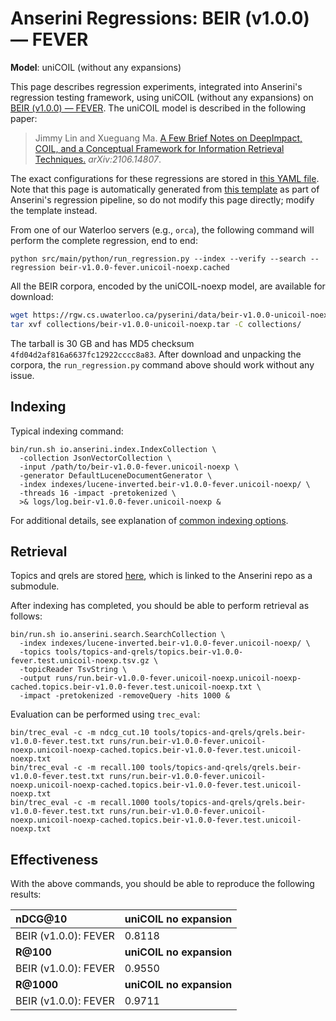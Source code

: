 # Anserini Regressions: BEIR (v1.0.0) &mdash; FEVER

**Model**: uniCOIL (without any expansions)

This page describes regression experiments, integrated into Anserini's regression testing framework, using uniCOIL (without any expansions) on [BEIR (v1.0.0) &mdash; FEVER](http://beir.ai/).
The uniCOIL model is described in the following paper:

> Jimmy Lin and Xueguang Ma. [A Few Brief Notes on DeepImpact, COIL, and a Conceptual Framework for Information Retrieval Techniques.](https://arxiv.org/abs/2106.14807) _arXiv:2106.14807_.

The exact configurations for these regressions are stored in [this YAML file](../../src/main/resources/regression/beir-v1.0.0-fever.unicoil-noexp.cached.yaml).
Note that this page is automatically generated from [this template](../../src/main/resources/docgen/templates/beir-v1.0.0-fever.unicoil-noexp.cached.template) as part of Anserini's regression pipeline, so do not modify this page directly; modify the template instead.

From one of our Waterloo servers (e.g., `orca`), the following command will perform the complete regression, end to end:

```
python src/main/python/run_regression.py --index --verify --search --regression beir-v1.0.0-fever.unicoil-noexp.cached
```

All the BEIR corpora, encoded by the uniCOIL-noexp model, are available for download:

```bash
wget https://rgw.cs.uwaterloo.ca/pyserini/data/beir-v1.0.0-unicoil-noexp.tar -P collections/
tar xvf collections/beir-v1.0.0-unicoil-noexp.tar -C collections/
```

The tarball is 30 GB and has MD5 checksum `4fd04d2af816a6637fc12922cccc8a83`.
After download and unpacking the corpora, the `run_regression.py` command above should work without any issue.

## Indexing

Typical indexing command:

```
bin/run.sh io.anserini.index.IndexCollection \
  -collection JsonVectorCollection \
  -input /path/to/beir-v1.0.0-fever.unicoil-noexp \
  -generator DefaultLuceneDocumentGenerator \
  -index indexes/lucene-inverted.beir-v1.0.0-fever.unicoil-noexp/ \
  -threads 16 -impact -pretokenized \
  >& logs/log.beir-v1.0.0-fever.unicoil-noexp &
```

For additional details, see explanation of [common indexing options](../../docs/common-indexing-options.md).

## Retrieval

Topics and qrels are stored [here](https://github.com/castorini/anserini-tools/tree/master/topics-and-qrels), which is linked to the Anserini repo as a submodule.

After indexing has completed, you should be able to perform retrieval as follows:

```
bin/run.sh io.anserini.search.SearchCollection \
  -index indexes/lucene-inverted.beir-v1.0.0-fever.unicoil-noexp/ \
  -topics tools/topics-and-qrels/topics.beir-v1.0.0-fever.test.unicoil-noexp.tsv.gz \
  -topicReader TsvString \
  -output runs/run.beir-v1.0.0-fever.unicoil-noexp.unicoil-noexp-cached.topics.beir-v1.0.0-fever.test.unicoil-noexp.txt \
  -impact -pretokenized -removeQuery -hits 1000 &
```

Evaluation can be performed using `trec_eval`:

```
bin/trec_eval -c -m ndcg_cut.10 tools/topics-and-qrels/qrels.beir-v1.0.0-fever.test.txt runs/run.beir-v1.0.0-fever.unicoil-noexp.unicoil-noexp-cached.topics.beir-v1.0.0-fever.test.unicoil-noexp.txt
bin/trec_eval -c -m recall.100 tools/topics-and-qrels/qrels.beir-v1.0.0-fever.test.txt runs/run.beir-v1.0.0-fever.unicoil-noexp.unicoil-noexp-cached.topics.beir-v1.0.0-fever.test.unicoil-noexp.txt
bin/trec_eval -c -m recall.1000 tools/topics-and-qrels/qrels.beir-v1.0.0-fever.test.txt runs/run.beir-v1.0.0-fever.unicoil-noexp.unicoil-noexp-cached.topics.beir-v1.0.0-fever.test.unicoil-noexp.txt
```

## Effectiveness

With the above commands, you should be able to reproduce the following results:

| **nDCG@10**                                                                                                  | **uniCOIL no expansion**|
|:-------------------------------------------------------------------------------------------------------------|-----------|
| BEIR (v1.0.0): FEVER                                                                                         | 0.8118    |
| **R@100**                                                                                                    | **uniCOIL no expansion**|
| BEIR (v1.0.0): FEVER                                                                                         | 0.9550    |
| **R@1000**                                                                                                   | **uniCOIL no expansion**|
| BEIR (v1.0.0): FEVER                                                                                         | 0.9711    |

